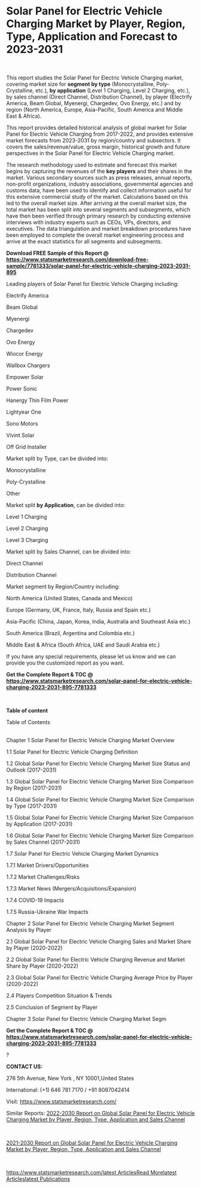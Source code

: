 <h1>Solar Panel for Electric Vehicle Charging Market by Player, Region, Type, Application and Forecast to 2023-2031</h1><br/><p>This report studies the Solar Panel for Electric Vehicle Charging market, covering market size for <strong>segment by type</strong> (Monocrystalline, Poly-Crystalline, etc.), <strong>by application</strong> (Level 1 Charging, Level 2 Charging, etc.), by sales channel (Direct Channel, Distribution Channel), by player (Electrify America, Beam Global, Myenergi, Chargedev, Ovo Energy, etc.) and by region (North America, Europe, Asia-Pacific, South America and Middle East & Africa).</p>
 
 
 
 <p>This report provides detailed historical analysis of global market for Solar Panel for Electric Vehicle Charging from 2017-2022, and provides extensive market forecasts from 2023-2031 by region/country and subsectors. It covers the sales/revenue/value, gross margin, historical growth and future perspectives in the Solar Panel for Electric Vehicle Charging market.</p>
 
 
 
 <p>The research methodology used to estimate and forecast this market begins by capturing the revenues of the <strong>key players</strong> and their shares in the market. Various secondary sources such as press releases, annual reports, non-profit organizations, industry associations, governmental agencies and customs data, have been used to identify and collect information useful for this extensive commercial study of the market. Calculations based on this led to the overall market size. After arriving at the overall market size, the total market has been split into several segments and subsegments, which have then been verified through primary research by conducting extensive interviews with industry experts such as CEOs, VPs, directors, and executives. The data triangulation and market breakdown procedures have been employed to complete the overall market engineering process and arrive at the exact statistics for all segments and subsegments.</p>
 
 
 
 <p><strong>Download FREE Sample of this Report @ <a href="https://www.statsmarketresearch.com/download-free-sample/7781333/solar-panel-for-electric-vehicle-charging-2023-2031-895">https://www.statsmarketresearch.com/download-free-sample/7781333/solar-panel-for-electric-vehicle-charging-2023-2031-895</a></strong></p>
 
 
 
 <p>Leading players of Solar Panel for Electric Vehicle Charging including:</p>
 
 
 
 <p>Electrify America</p>
 
 
 
 <p>Beam Global</p>
 
 
 
 <p>Myenergi</p>
 
 
 
 <p>Chargedev</p>
 
 
 
 <p>Ovo Energy</p>
 
 
 
 <p>Wiocor Energy</p>
 
 
 
 <p>Wallbox Chargers</p>
 
 
 
 <p>Empower Solar</p>
 
 
 
 <p>Power Sonic</p>
 
 
 
 <p>Hanergy Thin Film Power</p>
 
 
 
 <p>Lightyear One</p>
 
 
 
 <p>Sono Motors</p>
 
 
 
 <p>Vivint Solar</p>
 
 
 
 <p>Off Grid Installer</p>
 
 
 
 <p>Market split by Type, can be divided into:</p>
 
 
 
 <p>Monocrystalline</p>
 
 
 
 <p>Poly-Crystalline</p>
 
 
 
 <p>Other</p>
 
 
 
 <p>Market split <strong>by Application</strong>, can be divided into:</p>
 
 
 
 <p>Level 1 Charging</p>
 
 
 
 <p>Level 2 Charging</p>
 
 
 
 <p>Level 3 Charging</p>
 
 
 
 <p>Market split by Sales Channel, can be divided into:</p>
 
 
 
 <p>Direct Channel</p>
 
 
 
 <p>Distribution Channel</p>
 
 
 
 <p>Market segment by Region/Country including:</p>
 
 
 
 <p>North America (United States, Canada and Mexico)</p>
 
 
 
 <p>Europe (Germany, UK, France, Italy, Russia and Spain etc.)</p>
 
 
 
 <p>Asia-Pacific (China, Japan, Korea, India, Australia and Southeast Asia etc.)</p>
 
 
 
 <p>South America (Brazil, Argentina and Colombia etc.)</p>
 
 
 
 <p>Middle East & Africa (South Africa, UAE and Saudi Arabia etc.)</p>
 
 
 
 <p>If you have any special requirements, please let us know and we can provide you the customized report as you want.</p>
 
 
 
 <div><b>Get the Complete Report & TOC @ <a href="https://www.statsmarketresearch.com/solar-panel-for-electric-vehicle-charging-2023-2031-895-7781333">https://www.statsmarketresearch.com/solar-panel-for-electric-vehicle-charging-2023-2031-895-7781333</a></b></div>
 
 
 
 <p><br />
 
 <b>Table of content</b></p>
 
 
 
 <p>Table of Contents<br />
 
 <br />
 
 Chapter 1 Solar Panel for Electric Vehicle Charging Market Overview<br />
 
 1.1 Solar Panel for Electric Vehicle Charging Definition<br />
 
 1.2 Global Solar Panel for Electric Vehicle Charging Market Size Status and Outlook (2017-2031)<br />
 
 1.3 Global Solar Panel for Electric Vehicle Charging Market Size Comparison by Region (2017-2031)<br />
 
 1.4 Global Solar Panel for Electric Vehicle Charging Market Size Comparison by Type (2017-2031)<br />
 
 1.5 Global Solar Panel for Electric Vehicle Charging Market Size Comparison by Application (2017-2031)<br />
 
 1.6 Global Solar Panel for Electric Vehicle Charging Market Size Comparison by Sales Channel (2017-2031)<br />
 
 1.7 Solar Panel for Electric Vehicle Charging Market Dynamics<br />
 
 1.7.1 Market Drivers/Opportunities<br />
 
 1.7.2 Market Challenges/Risks<br />
 
 1.7.3 Market News (Mergers/Acquisitions/Expansion)<br />
 
 1.7.4 COVID-19 Impacts<br />
 
 1.7.5 Russia-Ukraine War Impacts<br />
 
 Chapter 2 Solar Panel for Electric Vehicle Charging Market Segment Analysis by Player<br />
 
 2.1 Global Solar Panel for Electric Vehicle Charging Sales and Market Share by Player (2020-2022)<br />
 
 2.2 Global Solar Panel for Electric Vehicle Charging Revenue and Market Share by Player (2020-2022)<br />
 
 2.3 Global Solar Panel for Electric Vehicle Charging Average Price by Player (2020-2022)<br />
 
 2.4 Players Competition Situation & Trends<br />
 
 2.5 Conclusion of Segment by Player<br />
 
 Chapter 3 Solar Panel for Electric Vehicle Charging Market Segm</p>
 
 
 
 <div><b>Get the Complete Report & TOC @ <a href="https://www.statsmarketresearch.com/solar-panel-for-electric-vehicle-charging-2023-2031-895-7781333">https://www.statsmarketresearch.com/solar-panel-for-electric-vehicle-charging-2023-2031-895-7781333</a></b></div>
 
 
 
 <p>? </p>
 
 
 
 <p><b>CONTACT US:</b><br />
 
 276 5th Avenue, New York , NY 10001,United States<br />
 
 International: (+1) 646 781 7170 / +91 8087042414<br />
 
 Visit: <a href="https://www.statsmarketresearch.com/">https://www.statsmarketresearch.com/</a><br />
 
 Similar Reports: <a href="https://www.statsmarketresearch.com/solar-panel-for-electric-vehicle-charging-2023-2031-895-7781333">2022-2030 Report on Global Solar Panel for Electric Vehicle Charging Market by Player, Region, Type, Application and Sales Channel</a><br />
 
 <br />
 
 <a href="https://www.statsmarketresearch.com/solar-panel-for-electric-vehicle-charging-2023-2031-895-7781333">2021-2030 Report on Global Solar Panel for Electric Vehicle Charging Market by Player, Region, Type, Application and Sales Channel</a><br />
 
 <br />
 
 <a href="https://gyeongbokgung.com">https://www.statsmarketresearch.com/</a><a href="https://hallyeomaritime.com">latest Articles</a><a href="https://jingwansa.com">Read More</a><a href="https://nguoiviet.jp/">latest Articles</a><a href="https://www.intelmarketresearch.com/">latest Publications</a></p>